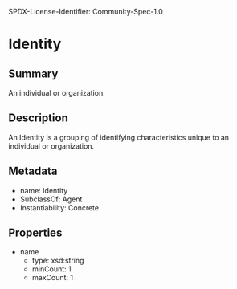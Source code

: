 SPDX-License-Identifier: Community-Spec-1.0

# Identity

## Summary

An individual or organization.

## Description

An Identity is a grouping of identifying characteristics unique to an individual or organization.

## Metadata

- name: Identity
- SubclassOf: Agent
- Instantiability: Concrete

## Properties

- name
  - type: xsd:string
  - minCount: 1
  - maxCount: 1

